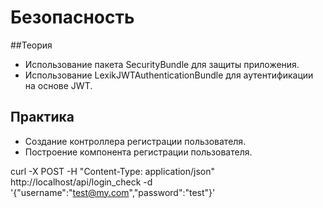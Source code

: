 # Безопасность
##Теория
- Использование пакета SecurityBundle для защиты приложения.
- Использование LexikJWTAuthenticationBundle для аутентификации на основе JWT.

## Практика
- Создание контроллера регистрации пользователя. 
- Построение компонента регистрации пользователя. 



curl -X POST -H "Content-Type: application/json" http://localhost/api/login_check -d '{"username":"test@my.com","password":"test"}'